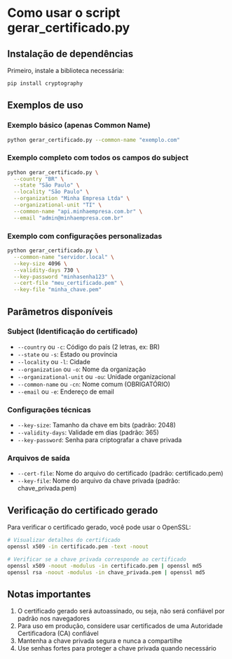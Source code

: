 # Como usar o script gerar_certificado.py

## Instalação de dependências
Primeiro, instale a biblioteca necessária:

```bash
pip install cryptography
```

## Exemplos de uso

### Exemplo básico (apenas Common Name)
```bash
python gerar_certificado.py --common-name "exemplo.com"
```

### Exemplo completo com todos os campos do subject
```bash
python gerar_certificado.py \
  --country "BR" \
  --state "São Paulo" \
  --locality "São Paulo" \
  --organization "Minha Empresa Ltda" \
  --organizational-unit "TI" \
  --common-name "api.minhaempresa.com.br" \
  --email "admin@minhaempresa.com.br"
```

### Exemplo com configurações personalizadas
```bash
python gerar_certificado.py \
  --common-name "servidor.local" \
  --key-size 4096 \
  --validity-days 730 \
  --key-password "minhasenha123" \
  --cert-file "meu_certificado.pem" \
  --key-file "minha_chave.pem"
```

## Parâmetros disponíveis

### Subject (Identificação do certificado)
- `--country` ou `-c`: Código do país (2 letras, ex: BR)
- `--state` ou `-s`: Estado ou província
- `--locality` ou `-l`: Cidade
- `--organization` ou `-o`: Nome da organização
- `--organizational-unit` ou `-ou`: Unidade organizacional
- `--common-name` ou `-cn`: Nome comum (OBRIGATÓRIO)
- `--email` ou `-e`: Endereço de email

### Configurações técnicas
- `--key-size`: Tamanho da chave em bits (padrão: 2048)
- `--validity-days`: Validade em dias (padrão: 365)
- `--key-password`: Senha para criptografar a chave privada

### Arquivos de saída
- `--cert-file`: Nome do arquivo do certificado (padrão: certificado.pem)
- `--key-file`: Nome do arquivo da chave privada (padrão: chave_privada.pem)

## Verificação do certificado gerado

Para verificar o certificado gerado, você pode usar o OpenSSL:

```bash
# Visualizar detalhes do certificado
openssl x509 -in certificado.pem -text -noout

# Verificar se a chave privada corresponde ao certificado
openssl x509 -noout -modulus -in certificado.pem | openssl md5
openssl rsa -noout -modulus -in chave_privada.pem | openssl md5
```

## Notas importantes

1. O certificado gerado será autoassinado, ou seja, não será confiável por padrão nos navegadores
2. Para uso em produção, considere usar certificados de uma Autoridade Certificadora (CA) confiável
3. Mantenha a chave privada segura e nunca a compartilhe
4. Use senhas fortes para proteger a chave privada quando necessário
